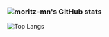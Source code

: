 ### ![moritz-mn's GitHub stats](https://github-readme-stats.vercel.app/api?username=moritz-mn&count_private=true&show_icons=true&theme=onedark) 
![Top Langs](https://github-readme-stats.vercel.app/api/top-langs/?username=moritz-mn&theme=onedark&langs_count=6&layout=compact) 
